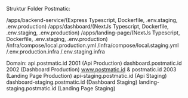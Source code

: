 Struktur Folder Postmatic:

/apps/backend-service/(Express Typescript, Dockerfile, .env.staging, .env.production)
/apps/dashboard/(NextJs Typescript, Dockerfile, .env.staging, .env.production)
/apps/landing-page/(NextJs Typescript, Dockerfile, .env.staging, .env.production)
/infra/compose/local.production.yml
/infra/compose/local.staging.yml
/.env.production.infra
/.env.staging.infra

Domain:
api.postmatic.id 2001 (Api Production)
dashboard.postmatic.id 2002 (Dashboard Production)
www.postmatic.id & postmatic.id 2003 (Landing Page Production)
api-staging.postmatic.id (Api Staging)
dashboard-staging.postmatic.id (Dashboard Staging)
landing-staging.postmatic.id (Landing Page Staging)